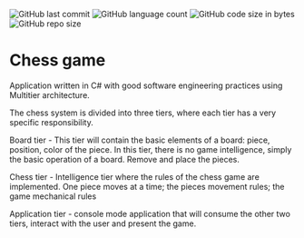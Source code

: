 ![GitHub last commit](https://img.shields.io/github/last-commit/fredericoahb/xadrez-console)
![GitHub language count](https://img.shields.io/github/languages/count/fredericoahb/xadrez-console)
![GitHub code size in bytes](https://img.shields.io/github/languages/code-size/fredericoahb/xadrez-console)
![GitHub repo size](https://img.shields.io/github/repo-size/fredericoahb/xadrez-console)

# Chess game

Application written in C# with good software engineering practices using Multitier architecture.

The chess system is divided into three tiers, where each tier has a very specific responsibility.

Board tier - This tier will contain the basic elements of a board: piece, position, color of the piece. In this tier, there is no game intelligence, simply the basic operation of a board. Remove and place the pieces.

Chess tier - Intelligence tier where the rules of the chess game are implemented. One piece moves at a time; the pieces movement rules; the game mechanical rules 

Application tier - console mode application that will consume the other two tiers, interact with the user and present the game.
